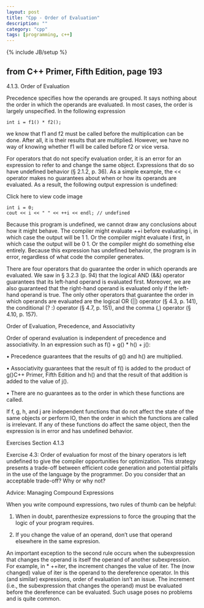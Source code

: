 ```yaml
---
layout: post
title: "Cpp - Order of Evaluation"
description: ""
category: "cpp"
tags: [programming, c++]
---
```

{% include JB/setup %}
## from C++ Primer, Fifth Edition, page 193
4.1.3. Order of Evaluation
 
Precedence specifies how the operands are grouped. It says nothing about the order
in which the operands are evaluated. In most cases, the order is largely unspecified.
In the following expression
 
    int i = f1() * f2();
 
we know that f1 and f2 must be called before the multiplication can be done. After
all, it is their results that are multiplied. However, we have no way of knowing
whether f1 will be called before f2 or vice versa.
 
For operators that do not specify evaluation order, it is an error for an expression to
refer to and change the same object. Expressions that do so have undefined behavior
(§ 2.1.2, p. 36). As a simple example, the << operator makes no guarantees about
when or how its operands are evaluated. As a result, the following output expression
is undefined:
 
Click here to view code image
 
    int i = 0;
    cout << i << " " << ++i << endl; // undefined
 
Because this program is undefined, we cannot draw any conclusions about how it
might behave. The compiler might evaluate ++i before evaluating i, in which case
the output will be 1 1. Or the compiler might evaluate i first, in which case the
output will be 0 1. 
Or the compiler might do something else entirely.
 Because this
expression has undefined behavior, the program is in error, regardless of what code
the compiler generates.
 
There are four operators that do guarantee the order in which operands are
evaluated. We saw in § 3.2.3 (p. 94) that the logical AND (&&) operator guarantees
that its left-hand operand is evaluated first. Moreover, we are also guaranteed that the
right-hand operand is evaluated only if the left-hand operand is true. The only other
operators that guarantee the order in which operands are evaluated are the logical OR
(||) operator (§ 4.3, p. 141), the conditional (? :) operator (§ 4.7, p. 151), and the
comma (,) operator (§ 4.10, p. 157).
 
Order of Evaluation, Precedence, and Associativity
 
Order of operand evaluation is independent of precedence and associativity. In an
expression such as f() + g() * h() + j():
 
• Precedence guarantees that the results of g() and h() are multiplied.
 
• Associativity guarantees that the result of f() is added to the product of g()C++ Primer, Fifth Edition
and h() and that the result of that addition is added to the value of j().
 
• There are no guarantees as to the order in which these functions are called.
 
If f, g, h, and j are independent functions that do not affect the state of the same
objects or perform IO, then the order in which the functions are called is irrelevant. If
any of these functions do affect the same object, then the expression is in error and
has undefined behavior.
 
Exercises Section 4.1.3
 
Exercise 4.3:  Order  of  evaluation  for  most  of  the  binary  operators  is left
undefined  to  give  the  compiler  opportunities  for  optimization.  This strategy
presents a trade-off between efficient code generation and potential pitfalls in
the  use  of  the  language  by  the  programmer.  Do  you  consider  that  an
acceptable trade-off? Why or why not?
 
 
Advice: Managing Compound Expressions
 
When you write compound expressions, two rules of thumb can be helpful:
 
1. When in doubt, parenthesize expressions to force the grouping that the
logic of your program requires.
 
2. If you change the value of an operand, don’t use that operand elsewhere
in the same expresion.
 
An important exception to the second rule occurs when the subexpression
that changes the operand is itself the operand of another subexpression. For
example, in * ++iter, the increment changes the value of iter. The (now
changed) value of iter is the operand to the dereference operator. In this
(and similar) expressions, order of evaluation isn’t an issue. The increment
(i.e., the subexpression that changes the operand) must be evaluated before
the dereference can be evaluated. Such usage poses no problems and is
quite common.

